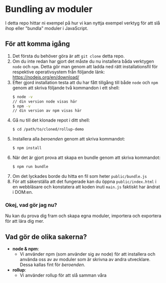 # Bundling av moduler

I detta repo hittar ni exempel på hur vi kan nyttja exempel verktyg för att slå ihop eller "bundla" moduler i JavaScript.

## För att komma igång
1. Det första du behöver göra är att `git clone` detta repo.
2. Om du inte redan har gjort det måste du nu installera båda verktygen `node` och `npm`. Detta gör man genom att ladda ned rätt installationsfil för respektive operativsystem från följande länk:
  https://nodejs.org/en/download/
3. Efter gjord installation testa att du har fått tillgång till både `node` och `npm` genom att skriva följande två kommandon i ett shell:
    ```bash
    $ node -v
    // din version node visas här
    $ npm -v
    // din version av npm visas här
    ```
4. Gå nu till det klonade repot i ditt shell:
    ```bash
    $ cd /path/to/cloned/rollup-demo
    ```
5. Installera alla _beroenden_ genom att skriva kommandot:
    ```bash
    $ npm install
    ```
6. När det är gjort prova att skapa en bundle genom att skriva kommandot:
    ```bash
    $ npm run bundle
    ```
7. Om det lyckades borde du hitta en fil som heter `public/bundle.js`
8. För att säkerställa att det fungerade kan du öppna `public/index.html` i en webbläsare och konstatera att koden inuti `main.js` faktiskt har ändrat i DOM:en.

### Okej, vad gör jag nu?
Nu kan du prova dig fram och skapa egna moduler, importera och exportera för att lära dig mer.


## Vad gör de olika sakerna?
- **node & npm**:
  - Vi använder npm (som använder sig av node) för att installera och använda oss av av moduler som är skrivna av andra utvecklare. Dessa kallas fint för  _beroenden_.
- **rollup**:
  - Vi använder rollup för att slå samman våra